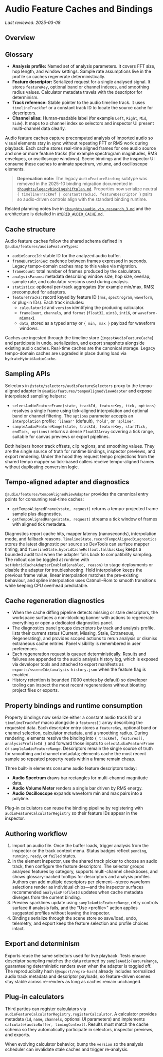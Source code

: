 # Audio Feature Caches and Bindings

_Last reviewed: 2025-03-08_

## Overview

## Glossary

- **Analysis profile:** Named set of analysis parameters.
  It covers FFT size, hop length, and window settings.
  Sample rate assumptions live in the profile so caches regenerate deterministically.
- **Feature descriptor:** Serialized request for a single analysed signal.
  It stores `featureKey`, optional band or channel indexes, and smoothing radius values.
  Calculator metadata travels with the descriptor for determinism.
- **Track reference:** Stable pointer to the audio timeline track.
  It uses `timelineTrackRef` or a constant track ID to locate the source cache for descriptors.
- **Channel alias:** Human-readable label (for example `Left`, `Right`, `Mid`, `Side`).
  It maps to a channel index so selectors and inspector UI present multi-channel data clearly.

Audio feature caches capture precomputed analysis of imported audio so visual elements stay in sync
without repeating FFT or RMS work during playback. Each cache stores real-time aligned frames for one
audio source and one or more feature tracks (for example spectrogram magnitudes, RMS envelopes, or
oscilloscope windows). Scene bindings and the inspector UI consume these caches to animate spectrum,
volume, and oscilloscope elements.

> **Deprecation note:** The legacy `AudioFeatureBinding` subtype was removed in the 2025-10 binding
> migration documented in [`thoughts/legacybindingshiftplan.md`](../thoughts/legacybindingshiftplan.md).
> Properties now serialize neutral `{ timelineTrackRef | constantTrackId, featureDescriptor }` pairs
> so audio-driven controls align with the standard binding runtime.

Related planning notes live in [`thoughts/audio_vis_research_3.md`](../thoughts/audio_vis_research_3.md)
and the architecture is detailed in [`HYBRID_AUDIO_CACHE.md`](./HYBRID_AUDIO_CACHE.md).

## Cache structure

Audio feature caches follow the shared schema defined in `@audio/features/audioFeatureTypes`:

- `audioSourceId`: stable ID for the analyzed audio buffer.
- `frameDurationSec`: cadence between frames expressed in seconds. Legacy tempo-domain caches map to
  this value via migration.
- `frameCount`: total number of frames produced by the calculators.
- `analysisParams`: metadata describing window size, hop size, overlap, sample rate, and calculator
  versions used during analysis.
- `statistics`: optional per-track aggregates (for example min/max, RMS) precomputed for adapters.
- `featureTracks`: record keyed by feature ID (`rms`, `spectrogram`, `waveform`, or plug-in IDs).
  Each track includes:
  - `calculatorId` and `version` identifying the producing calculator.
  - `frameCount`, `channels`, and `format` (`float32`, `uint8`, `int16`, or `waveform-minmax`).
  - `data`, stored as a typed array or `{ min, max }` payload for waveform windows.

Caches are ingested through the timeline store (`ingestAudioFeatureCache`) and participate in undo,
serialization, and export snapshots alongside existing audio caches. Real-time caches are the
canonical storage. Legacy tempo-domain caches are upgraded in place during load via
`hydrateHybridAudioCache`.

## Sampling APIs

Selectors in `@state/selectors/audioFeatureSelectors` proxy to the tempo-aligned adapter in
`@audio/features/tempoAlignedViewAdapter` and expose interpolated sampling helpers:

- `selectAudioFeatureFrame(state, trackId, featureKey, tick, options)` resolves a single frame using
  tick-aligned interpolation and optional band or channel filtering. The `options` parameter accepts
  an `interpolation` profile: `'linear'` (default), `'hold'`, or `'spline'`.
- `sampleAudioFeatureRange(state, trackId, featureKey, startTick, endTick, options)` returns a dense
  `Float32Array` covering a tick range, suitable for canvas previews or export pipelines.

Both helpers honor track offsets, clip regions, and smoothing values. They are the single source of
truth for runtime bindings, inspector previews, and export rendering. Under the hood they request
tempo projections from the shared tempo mapper so tick-based callers receive tempo-aligned frames
without duplicating conversion logic.

## Tempo-aligned adapter and diagnostics

`@audio/features/tempoAlignedViewAdapter` provides the canonical entry points for consuming real-time
caches:

- `getTempoAlignedFrame(state, request)` returns a tempo-projected frame sample plus diagnostics.
- `getTempoAlignedRange(state, request)` streams a tick window of frames with aligned tick metadata.

Diagnostics report cache hits, mapper latency (nanoseconds), interpolation mode, and fallback reasons.
`TimelineState.recordTempoAlignedDiagnostics` stores the latest diagnostic per source so DevTools can
surface mapper timing, and `TimelineState.hybridCacheRollout.fallbackLog` keeps a bounded audit trail
when the adapter falls back to compatibility sampling. The rollout can be toggled at runtime with
`setHybridCacheAdapterEnabled(enabled, reason)` to stage deployments or disable the adapter for
troubleshooting. Hold interpolation keeps the previous frame value, linear interpolation matches the
pre-existing behaviour, and spline interpolation uses Catmull–Rom to smooth transitions while keeping
CPU overhead predictable.

## Cache regeneration diagnostics

- When the cache diffing pipeline detects missing or stale descriptors, the workspace surfaces a
  non-blocking banner with actions to regenerate everything or open a dedicated diagnostics panel.
- The diagnostics panel groups descriptors by track and analysis profile, lists their current status
  (Current, Missing, Stale, Extraneous, Regenerating), and provides scoped actions to rerun analysis or
  dismiss extraneous cache entries. Panel visibility is remembered in user preferences.
- Each regeneration request is queued deterministically. Results and failures are appended to the audio
  analysis history log, which is exposed via developer tools and attached to export manifests as
  `exports/<sceneId>/analysis-history.json` when the feature flag is enabled.
- History retention is bounded (1000 entries by default) so developer tooling can inspect the most
  recent regenerations without bloating project files or exports.

## Property bindings and runtime consumption

Property bindings now serialize either a constant audio track ID or a `timelineTrackRef` macro
alongside a `features[]` array describing the requested data. Each descriptor entry stores a
`featureKey`, optional band or channel selection, calculator metadata, and a smoothing radius. During
rendering, elements resolve the binding into `{ trackRef, features[], analysisProfileId }` and forward
those inputs to `selectAudioFeatureFrame` or `sampleAudioFeatureRange`. Descriptors remain the single
source of truth for smoothing and channel metadata; elements cache the most recent sample so repeated
property reads within a frame remain cheap.

Three built-in elements consume audio feature descriptors today:

- **Audio Spectrum** draws bar rectangles for multi-channel magnitude data.
- **Audio Volume Meter** renders a single bar driven by RMS energy.
- **Audio Oscilloscope** expands waveform min and max pairs into a polyline.

Plug-in calculators can reuse the binding pipeline by registering with
`audioFeatureCalculatorRegistry` so their feature IDs appear in the inspector.

## Authoring workflow

1. Import an audio file. Once the buffer loads, trigger analysis from the inspector or the track
   context menu. Status badges reflect `pending`, `running`, `ready`, or `failed` states.
2. In the element inspector, use the shared track picker to choose an audio track, then configure the
   feature descriptors. The selector groups analysed features by category, supports multi-channel
   checkboxes, and shows glossary-backed tooltips for descriptors and analysis profiles. Authors can
   add multiple descriptors per element—stereo waveform selections render as individual chips—and the
   inspector surfaces recommended `analysisProfileId` updates when cache metadata diverges from the
   current binding.
3. Preview sparklines update using `sampleAudioFeatureRange`, retry controls surface if analysis fails,
   and the "Use &lt;profile&gt;" action applies suggested profiles without leaving the inspector.
4. Bindings serialize through the scene store so save/load, undo, telemetry, and export keep the feature
   selection and profile choices intact.

## Export and determinism

Exports reuse the same selectors used for live playback. Tests ensure descriptor sampling matches the
data returned by `sampleAudioFeatureRange`, guaranteeing deterministic renders even when the adapter is
toggled off. The reproducibility hash (`@export/repro-hash`) already includes normalized audio track
metadata and descriptor payloads, so feature-driven scenes stay stable across re-renders as long as
caches remain unchanged.

## Plug-in calculators

Third parties can register calculators via `audioFeatureCalculatorRegistry.registerCalculator`. A
calculator provides metadata (`id`, `name`, `channels`, optional UI parameters) and implements
`calculate(audioBuffer, timingContext)`. Results must match the cache schema so they automatically
participate in selectors, inspector previews, and exports.

When evolving calculator behavior, bump the `version` so the analysis scheduler can invalidate stale
caches and trigger re-analysis.
